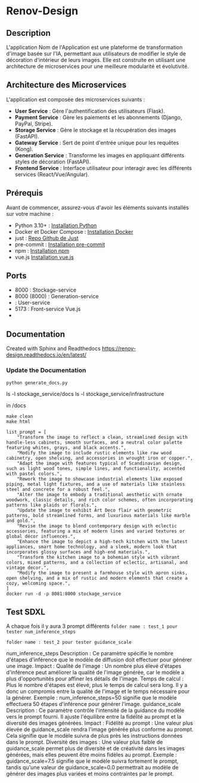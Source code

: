 # Renov-Design

## Description
L'application Nom de l'Application est une plateforme de transformation d'image basée sur l'IA, permettant aux utilisateurs de modifier le style de décoration d'intérieur de leurs images. Elle est construite en utilisant une architecture de microservices pour une meilleure modularité et évolutivité.

##  Architecture des Microservices
   L'application est composée des microservices suivants :

- **User Service** : Gère l'authentification des utilisateurs (Flask).
- **Payment Service** : Gère les paiements et les abonnements (Django, PayPal, Stripe).
- **Storage Service** : Gère le stockage et la récupération des images (FastAPI).
- **Gateway Service** : Sert de point d'entrée unique pour les requêtes (Kong).
- **Generation Service** : Transforme les images en appliquant différents styles de décoration (FastAPI).
- **Frontend Service** : Interface utilisateur pour interagir avec les différents services (React/Vue/Angular).

## Prérequis
Avant de commencer, assurez-vous d'avoir les éléments suivants installés sur votre machine :

- Python 3.10+ : [Installation Python](https://www.python.org/downloads/)
- Docker et Docker Compose : [Installation Docker](https://docs.docker.com/engine/install/)
- just : [Repo Github de Just](https://github.com/casey/just)
- pre-commit : [Installation pre-commit](https://pre-commit.com/)
- npm : [Installation npm](https://docs.npmjs.com/cli/v10/commands/npm-install)
- vue.js [Installation vue.js](https://vuejs.org/guide/quick-start)
## Ports

- 8000 : Stockage-service
- 8000 (8000) : Generation-service
-  : User-service
- 5173 : Front-service Vue.js
- 

## Documentation
Created with Sphinx and Readthedocs
https://renov-design.readthedocs.io/en/latest/
### Update the Documentation 
``` 
python generate_docs.py 
```
ls -l stockage_service/docs
ls -l stockage_service/infrastructure

in /docs
```
make clean
make html
```

    list_prompt = [
        "Transform the image to reflect a clean, streamlined design with handle-less cabinets, smooth surfaces, and a neutral color palette featuring whites, grays, and black accents.",
        "Modify the image to include rustic elements like raw wood cabinetry, open shelving, and accessories in wrought iron or copper.",
        "Adapt the image with features typical of Scandinavian design, such as light wood tones, simple lines, and functionality, accented with pastel colors.",
        "Rework the image to showcase industrial elements like exposed piping, metal light fixtures, and a use of materials like stainless steel and concrete for a robust feel.",
        "Alter the image to embody a traditional aesthetic with ornate woodwork, classic details, and rich color schemes, often incorporating patterns like plaids or florals.",
        "Update the image to exhibit Art Deco flair with geometric patterns, bold streamlined forms, and luxurious materials like marble and gold.",
        "Revise the image to blend contemporary design with eclectic accessories, featuring a mix of modern lines and varied textures or global décor influences.",
        "Enhance the image to depict a high-tech kitchen with the latest appliances, smart home technology, and a sleek, modern look that incorporates glossy surfaces and high-end materials.",
        "Transform the kitchen image to a bohemian style with vibrant colors, mixed patterns, and a collection of eclectic, artisanal, and vintage decor.",
        "Modify the image to present a farmhouse style with apron sinks, open shelving, and a mix of rustic and modern elements that create a cozy, welcoming space.",
    ]
    docker run -d -p 8081:8000 stockage_service


## Test SDXL
A chaque fois il y aura 3 prompt différents
`folder name : test_1 pour tester num_inference_steps`

`folder name : test_2 pour tester guidance_scale`

num_inference_steps
Description : Ce paramètre spécifie le nombre d'étapes d'inférence que le modèle de diffusion doit effectuer pour générer une image.
Impact :
Qualité de l'image : Un nombre plus élevé d'étapes d'inférence peut améliorer la qualité de l'image générée, car le modèle a plus d'opportunités pour affiner les détails de l'image.
Temps de calcul : Plus le nombre d'étapes est élevé, plus le temps de calcul sera long. Il y a donc un compromis entre la qualité de l'image et le temps nécessaire pour la générer.
Exemple : num_inference_steps=50 signifie que le modèle effectuera 50 étapes d'inférence pour générer l'image.
guidance_scale
Description : Ce paramètre contrôle l'intensité de la guidance du modèle vers le prompt fourni. Il ajuste l'équilibre entre la fidélité au prompt et la diversité des images générées.
Impact :
Fidélité au prompt : Une valeur plus élevée de guidance_scale rendra l'image générée plus conforme au prompt. Cela signifie que le modèle suivra de plus près les instructions données dans le prompt.
Diversité des images : Une valeur plus faible de guidance_scale permet plus de diversité et de créativité dans les images générées, mais elles peuvent être moins fidèles au prompt.
Exemple : guidance_scale=7.5 signifie que le modèle suivra fortement le prompt, tandis qu'une valeur de guidance_scale=0.0 permettrait au modèle de générer des images plus variées et moins contraintes par le prompt.